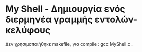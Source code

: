 # My Shell - Δημιουργία ενός διερμηνέα γραμμής εντολών-κελύφους

Δεν χρησιμοποιήθηκε makefile, για compile : gcc MyShell.c
. 
